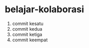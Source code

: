 # belajar-kolaborasi
1. commit kesatu<br>
2. commit kedua<br>
3. commit ketiga<br>
4. commit keempat
